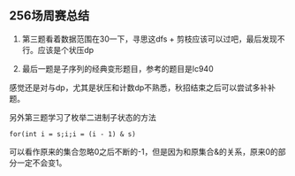 ## 256场周赛总结

1. 第三题看着数据范围在30一下，寻思这dfs + 剪枝应该可以过吧，最后发现不行。应该是个状压dp

2. 最后一题是子序列的经典变形题目，参考的题目是lc940


感觉还是对与dp，尤其是状压和计数dp不熟悉，秋招结束之后可以尝试多补补题。

另外第三题学习了枚举二进制子状态的方法

```
for(int i = s;i;i = (i - 1) & s)
```
可以看作原来的集合忽略0之后不断的-1，但是因为和原集合&的关系，原来0的部分一定不会变1。
